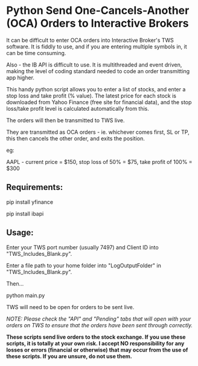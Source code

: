 # Python Send One-Cancels-Another (OCA) Orders to Interactive Brokers

It can be difficult to enter OCA orders into Interactive Broker's TWS software. It is fiddly to use, and if you are entering multiple symbols in, it can be time consuming.

Also - the IB API is difficult to use. It is multithreaded and event driven, making the level of coding standard needed to code an order transmitting app higher.

This handy python script allows you to enter a list of stocks, and enter a stop loss and take profit (% value). The latest price for each stock is downloaded from Yahoo Finance (free site for financial data), and the stop loss/take profit level is calculated automatically from this.

The orders will then be transmitted to TWS live.

They are transmitted as OCA orders - ie. whichever comes first, SL or TP, this then cancels the other order, and exits the position.

eg:

AAPL - current price = $150, stop loss of 50% = $75, take profit of 100% = $300

## Requirements:

pip install yfinance

pip install ibapi


## Usage:

Enter your TWS port number (usually 7497) and Client ID into "TWS_Includes_Blank.py".

Enter a file path to your home folder into "LogOutputFolder" in "TWS_Includes_Blank.py".

Then...

python main.py


TWS will need to be open for orders to be sent live.

*NOTE: Please check the "API" and "Pending" tabs that will open with your orders on TWS to ensure that the orders have been sent through correctly.*

**These scripts send live orders to the stock exchange. If you use these scripts, it is totally at your own risk. I accept NO responsibility for any losses or errors (financial or otherwise) that may occur from the use of these scripts. If you are unsure, do not use them.**
